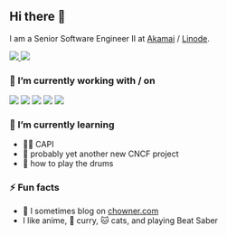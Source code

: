 ## Hi there 👋

<!--
**AshleyDumaine/AshleyDumaine** is a ✨ _special_ ✨ repository because its `README.md` (this file) appears on your GitHub profile.

Here are some ideas to get you started:

- 🔭 I’m currently working on ...
- 🌱 I’m currently learning ...
- 👯 I’m looking to collaborate on ...
- 🤔 I’m looking for help with ...
- 💬 Ask me about ...
- 📫 How to reach me: ...
- 😄 Pronouns: ...
- ⚡ Fun fact: ...
-->

I am a Senior Software Engineer II at [Akamai](https://akamai.com) / [Linode](https://linode.com).

<a href="https://www.linkedin.com/in/AshleyDumaine">
  <img src="https://img.shields.io/badge/LinkedIn-0077B5?style=for-the-badge&logo=linkedin&logoColor=white" /> 
 </a> 
<a href="https://gitlab.com/users/chowner">
  <img src="https://img.shields.io/badge/GitLab-330F63?style=for-the-badge&logo=gitlab&logoColor=white" /> 
 </a><br/>

### 🔭 I’m currently working with / on

<img src="https://img.shields.io/badge/Docker-2CA5E0?style=for-the-badge&logo=docker&logoColor=white"> <img src="https://img.shields.io/badge/kubernetes-326ce5.svg?&style=for-the-badge&logo=kubernetes&logoColor=white"> <img src="https://img.shields.io/badge/Linux-FCC624?style=for-the-badge&logo=linux&logoColor=black"> <img src="https://img.shields.io/badge/Linode-00A95C?style=for-the-badge&logo=Linode&logoColor=white"> <img src="https://img.shields.io/badge/Go-00ADD8?style=for-the-badge&logo=go&logoColor=white"/><br/>

### 🌱 I’m currently learning
- :technologist: CAPI
- :thinking: probably yet another new CNCF project
- :drum: how to play the drums

### ⚡ Fun facts
- :green_book: I sometimes blog on [chowner.com](https://chowner.com/blog)
- I like anime, :curry: curry, :cat: cats, and playing Beat Saber
